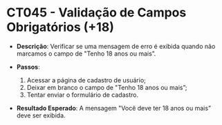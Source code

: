 # CT045 - Validação de Campos Obrigatórios (+18)

- **Descrição**: Verificar se uma mensagem de erro é exibida quando não marcamos o campo de "Tenho 18 anos ou mais”.

- **Passos**:
    1. Acessar a página de cadastro de usuário;
    2. Deixar em branco o campo de "Tenho 18 anos ou mais”;
    3. Tentar enviar o formulário de cadastro.

- **Resultado Esperado**: A mensagem "Você deve ter 18 anos ou mais” deve ser exibida.